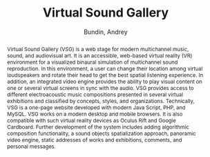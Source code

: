 --- 
title: "Virtual Sound Gallery" 
abstract: "Virtual Sound Gallery (VSG) is a web stage for modern multichannel music, sound, and audiovisual art. It is an accessible, web-based virtual reality (VR) environment for a visualized binaural simulation of multichannel sound reproduction. In this environment, a user can change their location among virtual loudspeakers and rotate their head to get the best spatial listening experience. In addition, an integrated video engine provides the ability to play visual content on one or several virtual screens in sync with the audio. VSG provides access to different electroacoustic music compositions presented in several virtual exhibitions and classified by concepts, styles, and organizations. Technically, VSG is a one-page website developed with modern Java Script, PHP, and MySQL. VSG works on a modern desktop and mobile browsers. It is also compatible with such virtual reality devices as Oculus Rift and Google Cardboard. Further development of the system includes adding algorithmic composition functionality, a sound objects spatialization approach, panoramic video engine, static addresses of works and exhibitions, comments, and personal messages." 
address: "Atlanta, Georgia" 
author: "Bundin, Andrey"
webAuthor: "Christian Baumann, Johanna Friederike, Jan-Torsten Milde" 
booktitle: "Proceedings of the International Web Audio Conference" 
editor: "Freeman, Jason and Lerch, Alexander and Paradis, Matthew" 
month: "Proceedings of the International Web Audio Conference"
pages: "1-1" 
publisher: "Georgia Tech" 
series: "WAC '18"
track: "Artwork"  
year: "2016" 
id: "2016_EA_12" 
tags: year2016
media: none 
pdflink: /_data/papers/pdf/2016/2016_12.pdf
ISSN: 2663-5844
---